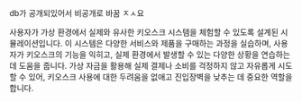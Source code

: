db가 공개되있어서 비공개로 바꿈 ㅈㅅ요

사용자가 가상 환경에서 실제와 유사한 키오스크 시스템을 체험할 수 있도록 설계된 시뮬레이션입니다.
이 시스템은 다양한 서비스와 제품을 구매하는 과정을 실습하며, 사용자가 키오스크의 기능을 익히고, 실제 환경에서 발생할 수 있는 다양한 상황을 연습하는 데 도움을 줍니다.
가상 자금을 활용해 실제 결제나 소비를 걱정하지 않고 자유롭게 시도할 수 있어, 키오스크 사용에 대한 두려움을 없애고 진입장벽을 낮추는 데 중요한 역할을 합니다.
